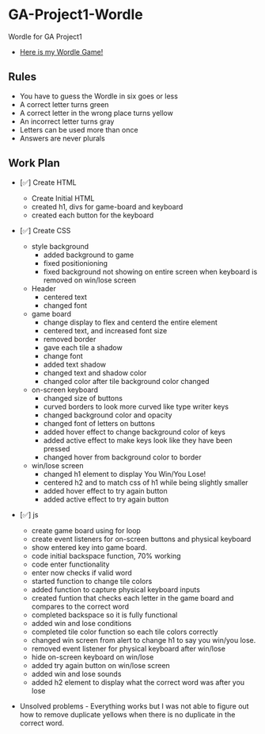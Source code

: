 # GA-Project1-Wordle

Wordle for GA Project1
- [Here is my Wordle Game!](https://lyrefox.github.io/GA-Project1-Wordle/html/)

## Rules
- You have to guess the Wordle in six goes or less
- A correct letter turns green
- A correct letter in the wrong place turns yellow
- An incorrect letter turns gray
- Letters can be used more than once
- Answers are never plurals

## Work Plan
- [✅] Create HTML
    - Create Initial HTML
    - created h1, divs for game-board and keyboard
    - created each button for the keyboard
- [✅] Create CSS
    - style background
        - added background to game
        - fixed positionioning
        - fixed background not showing on entire screen when keyboard is removed on win/lose screen
    - Header
        - centered text
        - changed font
    - game board
        - change display to flex and centerd the entire element
        - centered text, and increased font size
        - removed border
        - gave each tile a shadow
        - change font
        - added text shadow
        - changed text and shadow color
        - changed color after tile background color changed
    - on-screen keyboard
        - changed size of buttons
        - curved borders to look more curved like type writer keys
        - changed background color and opacity
        - changed font of letters on buttons
        - added hover effect to change background color of keys
        - added active effect to make keys look like they have been pressed
        - changed hover from background color to border
    - win/lose screen
        - changed h1 element to display You Win/You Lose!
        - centered h2 and to match css of h1 while being slightly smaller
        - added hover effect to try again button
        - added active effect to try again button
- [✅] js
    - create game board using for loop
    - create event listeners for on-screen buttons and physical keyboard
    - show entered key into game board.
    - code initial backspace function, 70% working
    - code enter functionality
    - enter now checks if valid word
    - started function to change tile colors
    - added function to capture physical keyboard inputs
    - created funtion that checks each letter in the game board and compares to the correct word
    - completed backspace so it is fully functional
    - added win and lose conditions
    - completed tile color function so each tile colors correctly
    - changed win screen from alert to change h1 to say you win/you lose.
    - removed event listener for physical keyboard after win/lose
    - hide on-screen keyboard on win/lose
    - added try again button on win/lose screen
    - added win and lose sounds
    - added h2 element to display what the correct word was after you lose


- Unsolved problems - Everything works but I was not able to figure out how to remove duplicate yellows when there is no duplicate in the correct word.